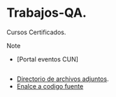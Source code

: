 # Trabajos-QA.
Cursos Certificados. 

> [!NOTE]
> - [Portal eventos CUN]
>   ```bash
> - [Directorio de archivos adjuntos]().
> - [Enalce a codigo fuente](https://github.com/fabricaSoftwareCUN/Portal-de-asistencia-grados.git)








